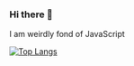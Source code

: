 ### Hi there 👋

I am weirdly fond of JavaScript 

[![Top Langs](https://github-readme-stats.vercel.app/api/top-langs/?username=howardlee93)](https://github.com/anuraghazra/github-readme-stats)


<!--
**howardlee93/howardlee93** is a ✨ _special_ ✨ repository because its `README.md` (this file) appears on your GitHub profile.

Here are some ideas to get you started:

- 🔭 I’m currently working on ...
- 🌱 I’m currently learning ...
- 👯 I’m looking to collaborate on ...
- 🤔 I’m looking for help with ...
- 💬 Ask me about ...
- 📫 How to reach me: ...
- 😄 Pronouns: ...
- ⚡ Fun fact: ...
-->
